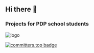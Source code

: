 ## Hi there 👋  
### Projects for PDP school students

![logo](https://github.com/user-attachments/assets/1a2c9ae1-eb66-48ff-8f96-0eeef1772136)

[![committers.top badge](https://org-badge.committers.top/uzbekistan/ORGNAME.svg)](https://org-badge.committers.top/uzbekistan/PDPSchoolTeam)
